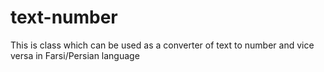 # text-number
This is class which can be used as a converter of text to number and vice versa in Farsi/Persian language
